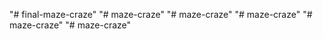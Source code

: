 "# final-maze-craze" 
"# maze-craze" 
"# maze-craze" 
"# maze-craze" 
"# maze-craze" 
"# maze-craze" 
